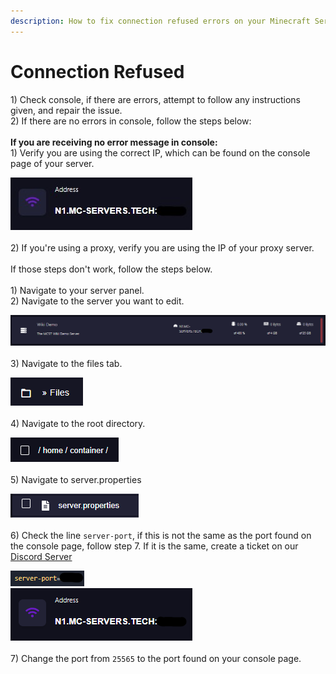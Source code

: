 ```yaml
---
description: How to fix connection refused errors on your Minecraft Server on MCST
---
```


# Connection Refused

1\) Check console, if there are errors, attempt to follow any instructions given, and repair the issue.\
2\) If there are no errors in console, follow the steps below:\
\
**If you are receiving no error message in console:**\
1\) Verify you are using the correct IP, which can be found on the console page of your server.

![](<../.gitbook/assets/image (37).png>)\
\
2\) If you're using a proxy, verify you are using the IP of your proxy server.\
\
If those steps don't work, follow the steps below.\
\
1\) Navigate to your server panel.\
2\) Navigate to the server you want to edit.

![](<../.gitbook/assets/image (19).png>)\
\
3\) Navigate to the files tab.

![](<../.gitbook/assets/image (9).png>)\
\
4\) Navigate to the root directory.

![](<../.gitbook/assets/image (20).png>)\
\
5\) Navigate to server.properties

![](<../.gitbook/assets/image (31).png>)\
\
6\) Check the line `server-port`, if this is not the same as the port found on the console page, follow step 7. If it is the same, create a ticket on our [Discord Server](https://discord.gg/dzAxSz5C4x)

![](<../.gitbook/assets/image (10).png>)\
![](<../.gitbook/assets/image (14).png>)\
\
7\) Change the port from `25565` to the port found on your console page.
